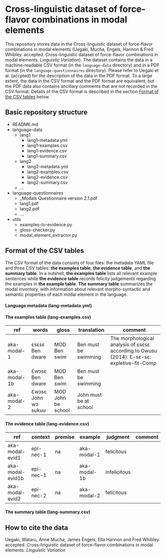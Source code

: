 # Cross-linguistic dataset of force-flavor combinations in modal elements

This repository stores data in the Cross-linguistic dataset of force-flavor combinations in modal elements
(Uegaki, Mucha, Engels, Hannon & Fred Whibley. accepted. Cross-linguistic dataset of force-flavor combinations in modal elements. _Linguistic Variation_). The dataset contains the data in a machine-readable CSV format (in the `language-data` directory) and in a PDF format (in the `language-questionnaires` directory). Please refer to Uegaki et al. (accpted) for the description of the data in the PDF format. To a large extent, the data in the CSV format and the PDF format are equivalent, but the PDF data also contains ancillary comments that are not recorded in the CSV format. Details of the CSV format is described in the section [Format of the CSV tables](#Format-of-the-CSV-tables) below.

## Basic repository structure

- README.md
- language-data
    - lang1
        - lang1-metadata.yml
        - lang1-examples.csv
        - lang1-evidence.csv
        - lang1-summary.csv
    - lang2
        - lang2-metadata.yml
        - lang2-examples.csv
        - lang2-evidence.csv
        - lang2-summary.csv
    - ...
- language-questionnaires
    - _Modals Questionnaire version 2.1.pdf
    - lang1.pdf
    - lang2.pdf
    - ...
- utils
    - examples-to-evidence.py
    - gloss-checker.py
    - modal_element_extractor.py

## Format of the CSV tables

The CSV format of the data consists of four files: the metadata YAML file and three CSV tables: **the examples table**, **the evidence table**, and **the summary table**. In a nutshell, **the examples table** lists all relevant example sentences while **the evidence table** records felicity judgements regarding the examples in **the example table**. **The summary table** summarizes the modal inventory, with information about relevant morpho-syntactic and semantic properties of each modal element in the language. 

#### Language metadata (lang-metadata.yml)



#### The examples table (lang-examples.csv)

| ref |	words	| gloss	| translation |	comment |
| ----------- | ----------- | ----------- | ----------- | ----------- |
| aka-modal-1 | ɛsɛsɛ Ben dware	| MOD Ben swim	| Ben must be swimming	| The morphological analysis of ɛsɛsɛ according to Owusu (2014): Ɛ-sɛ-sɛ: expletive-fit-Comp |
| aka-modal-1b	| Ɛwɔsɛ Ben dware	| MOD Ben swim	| Ben must be swimming	|
| aka-modal-2	| Ɛwɔsɛ John wɔ sukuu |	MOD John be school | John must be at school	|

#### The evidence table (lang-evidence.csv)

| ref | context	| premise	| example	| judgment	| comment	|
| ----------- | ----------- | ----------- | ----------- | ----------- | ----------- | 
| aka-modal-evid1 |	epi-nec-1 | na	| aka-modal-1	| felicitous	|
| aka-modal-evid1b	| epi-nec-1	| na	| aka-modal-1b	| infelicitous	|
| aka-modal-evid2	| epi-nec-2	| na	| aka-modal-2	| felicitous |

#### The summary table  (lang-summary.csv)

## How to cite the data

Uegaki, Wataru, Anne Mucha, James Engels, Ella Hannon and Fred Whibley. accepted. Cross-linguistic dataset of force-flavor combinations in modal elements. _Linguistic Variation_
